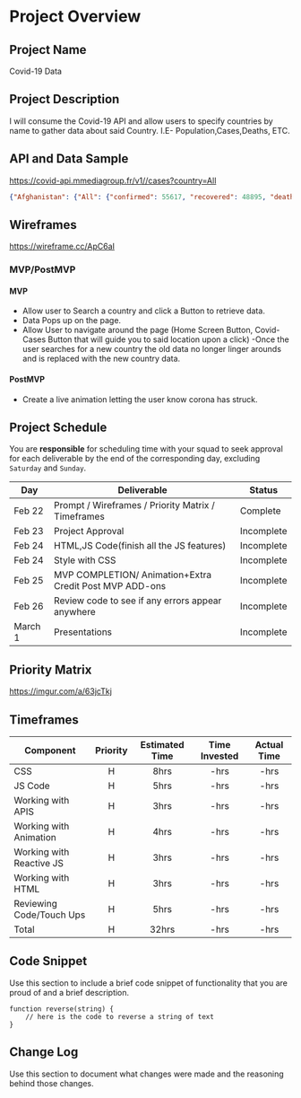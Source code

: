 # Project Overview

## Project Name

Covid-19 Data 

## Project Description

I will consume the Covid-19 API and allow users to specify countries by name to gather data about said Country. I.E- Population,Cases,Deaths, ETC.

## API and Data Sample


https://covid-api.mmediagroup.fr/v1//cases?country=All
```json
{"Afghanistan": {"All": {"confirmed": 55617, "recovered": 48895, "deaths": 2433, "country": "Afghanistan", "population": 35530081, "sq_km_area": 652090}}
```

## Wireframes
https://wireframe.cc/ApC6aI

### MVP/PostMVP
#### MVP 
- Allow user to Search a country and click a Button to retrieve data.
- Data Pops up on the page.
- Allow User to navigate around the page (Home Screen Button, Covid-Cases Button that will guide you to said location upon a click) 
-Once the user searches for a new country the old data no longer linger arounds and is replaced with the new country data.
#### PostMVP  
- Create a live animation letting the user know corona has struck.

## Project Schedule
 
You are **responsible** for scheduling time with your squad to seek approval for each deliverable by the end of the corresponding day, excluding `Saturday` and `Sunday`.

|  Day | Deliverable | Status
|---|---| ---|
|Feb 22| Prompt / Wireframes / Priority Matrix / Timeframes | Complete
|Feb 23| Project Approval | Incomplete
|Feb 24| HTML,JS Code(finish all the JS features) | Incomplete
|Feb 24| Style with CSS| Incomplete
|Feb 25| MVP COMPLETION/ Animation+Extra Credit Post MVP ADD-ons  | Incomplete
|Feb 26| Review code to see if any errors appear anywhere | Incomplete
|March 1| Presentations | Incomplete

## Priority Matrix
https://imgur.com/a/63jcTkj
## Timeframes

| Component | Priority | Estimated Time | Time Invested | Actual Time |
| --- | :---: |  :---: | :---: | :---: |
| CSS  | H | 8hrs| -hrs | -hrs |
| JS Code  | H | 5hrs| -hrs | -hrs |
| Working with APIS | H | 3hrs| -hrs | -hrs |
| Working with Animation | H | 4hrs| -hrs | -hrs |
| Working with Reactive JS | H | 3hrs| -hrs | -hrs |
| Working with HTML | H | 3hrs| -hrs | -hrs |
| Reviewing Code/Touch Ups | H | 5hrs| -hrs | -hrs |
| Total | H | 32hrs| -hrs | -hrs |

## Code Snippet

Use this section to include a brief code snippet of functionality that you are proud of and a brief description.  

```
function reverse(string) {
	// here is the code to reverse a string of text
}
```

## Change Log
 Use this section to document what changes were made and the reasoning behind those changes.  

